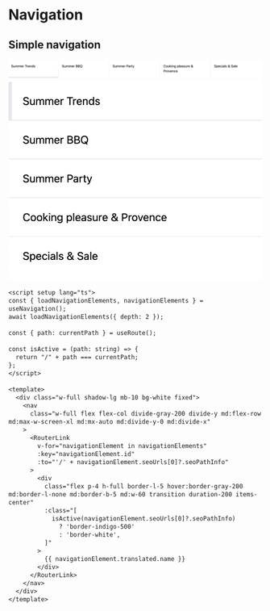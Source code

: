 # Navigation

## Simple navigation

<div class="flex flex-col items-center">

<img src="../../../.assets/simple-navigation-md.png" alt="Preview for medium screen size" class="hidden sm:block border-1 border-gray-200 rounded-md shadow-md hover:shadow-xl hover:scale-105 transform duration-300" />

<img src="../../../.assets/simple-navigation-sm.png" alt="Preview for small screen size" class="sm:hidden border-1 border-gray-200 rounded-md shadow-md hover:shadow-xl hover:scale-105 transform duration-300" />

</div>

<div>

```vue
<script setup lang="ts">
const { loadNavigationElements, navigationElements } = useNavigation();
await loadNavigationElements({ depth: 2 });

const { path: currentPath } = useRoute();

const isActive = (path: string) => {
  return "/" + path === currentPath;
};
</script>

<template>
  <div class="w-full shadow-lg mb-10 bg-white fixed">
    <nav
      class="w-full flex flex-col divide-gray-200 divide-y md:flex-row md:max-w-screen-xl md:mx-auto md:divide-y-0 md:divide-x"
    >
      <RouterLink
        v-for="navigationElement in navigationElements"
        :key="navigationElement.id"
        :to="'/' + navigationElement.seoUrls[0]?.seoPathInfo"
      >
        <div
          class="flex p-4 h-full border-l-5 hover:border-gray-200 md:border-l-none md:border-b-5 md:w-60 transition duration-200 items-center"
          :class="[
            isActive(navigationElement.seoUrls[0]?.seoPathInfo)
              ? 'border-indigo-500'
              : 'border-white',
          ]"
        >
          {{ navigationElement.translated.name }}
        </div>
      </RouterLink>
    </nav>
  </div>
</template>
```

</div>

